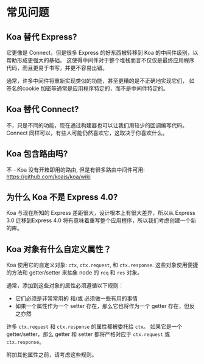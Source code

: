 # 常见问题

## Koa 替代 Express?

它更像是 Connect，但是很多 Express 的好东西被转移到 Koa 的中间件级别，以帮助形成更强大的基础。 这使得中间件对于整个堆栈而言不仅仅是最终应用程序代码，而且更易于书写，并更不容易出错。

通常，许多中间件将重新实现类似的功能，甚至更糟的是不正确地实现它们， 如签名的cookie 加密等通常是应用程序特定的，而不是中间件特定的。

## Koa 替代 Connect?

不，只是不同的功能，现在通过构建器也可以让我们用较少的回调编写代码。 Connect 同样可以，有些人可能仍然喜欢它，这取决于你喜欢什么。

## Koa 包含路由吗?

不 - Koa 没有开箱即用的路由, 但是有很多路由中间件可用: https://github.com/koajs/koa/wiki

## 为什么 Koa 不是 Express 4.0?

Koa 与现在所知的 Express 差距很大，设计根本上有很大差异，所以从 Express 3.0 迁移到Express 4.0 将有意味着重写整个应用程序，所以我们考虑创建一个新的库。

## Koa 对象有什么自定义属性？

Koa 使用它的自定义对象: `ctx`, `ctx.request`, 和 `ctx.response`.
这些对象使用便捷的方法和 getter/setter 来抽象 node 的 `req` 和 `res` 对象。

通常，添加到这些对象的属性必须遵循以下规则：

  - 它们必须是非常常用的 和/或 必须做一些有用的事情
  - 如果一个属性作为一个 setter 存在，那么它也将作为一个 getter 存在，但反之亦然

许多 `ctx.request` 和 `ctx.response` 的属性都被委托给 `ctx`。
如果它是一个 getter/setter，那么 getter 和 setter 都将严格对应于 `ctx.request` 或 `ctx.response`。

附加其他属性之前，请考虑这些规则。
